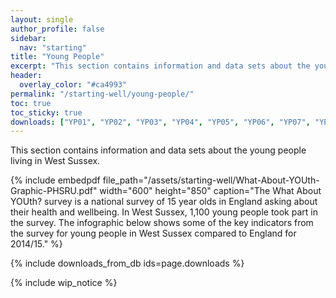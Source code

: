 ```yaml
---
layout: single
author_profile: false
sidebar:
  nav: "starting"
title: "Young People"
excerpt: "This section contains information and data sets about the young people living in West Sussex."
header:
  overlay_color: "#ca4993"
permalink: "/starting-well/young-people/"
toc: true
toc_sticky: true
downloads: ["YP01", "YP02", "YP03", "YP04", "YP05", "YP06", "YP07", "YP08", "YP09", "YP10", "YP11", "YP12", "YP13", "YP14", "YP15", "YP16"]
---
```


This section contains information and data sets about the young people living in West Sussex.

{% include embedpdf file_path="/assets/starting-well/What-About-YOUth-Graphic-PHSRU.pdf" width="600" height="850" caption="The What About YOUth? survey is a national survey of 15 year olds in England asking about their health and wellbeing. In West Sussex, 1,100 young people took part in the survey. The infographic below shows some of the key indicators from the survey for young people in West Sussex compared to England for 2014/15." %}

{% include downloads_from_db ids=page.downloads %}

{% include wip_notice %}
